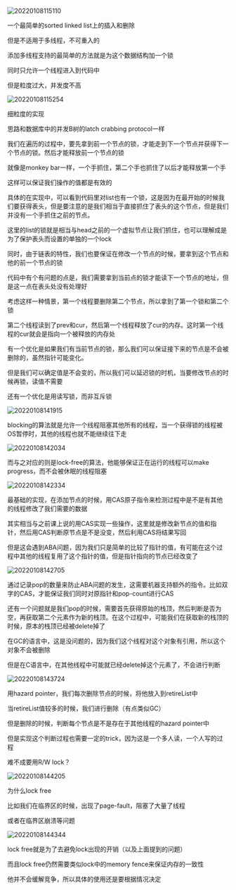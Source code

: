 ![20220108115110](https://picsheep.oss-cn-beijing.aliyuncs.com/pic/20220108115110.png)

一个最简单的sorted linked list上的插入和删除

但是不适用于多线程，不可重入的

添加多线程支持的最简单的方法就是为这个数据结构加一个锁

同时只允许一个线程进入到代码中

但是粒度过大，并发度不高

![20220108115254](https://picsheep.oss-cn-beijing.aliyuncs.com/pic/20220108115254.png)

细粒度的实现

思路和数据库中的并发B树的latch crabbing protocol一样

我们在遍历的过程中，要先拿到前一个节点的锁，才能走到下一个节点并获得下一个节点的锁。然后才能释放前一个节点的锁

就像是monkey bar一样，一个手抓住，第二个手也抓住了以后才能释放第一个手

这样可以保证我们操作的值都是有效的

具体的在实现中，可以看到代码里对list也有一个锁，这是因为在最开始的时候我们要获得表头，但是要注意的是我们相当于直接抓住了表头的这个节点，但是我们并没有一个手抓住之前的节点。

这里的list的锁就是相当与head之前的一个虚拟节点让我们抓住，也可以理解成是为了保护表头而设置的单独的一个lock

同时，由于链表的特性，我们也要保证在修改一个节点的时候，要拿到这个节点和他的前一个节点的锁

代码中有个有问题的点是，我们需要拿到当前点的锁才能读下一个节点的地址，但是这一点在表头处没有处理好

考虑这样一种情景，第一个线程要删除第二个节点，所以拿到了第一个锁和第二个锁

第二个线程读到了prev和cur，然后第一个线程释放了cur的内存。这时第一个线程的cur就会是指向一个被释放的内存处

有一个优化是如果我们有当前节点的锁，那么我们可以保证接下来的节点是不会被删除的，虽然指针可能变化。

但是我们可以确定值是不会变的，所以我们可以延迟锁的时机，当要修改节点的时候再锁，读值不需要

还有一个优化是用读写锁，而非互斥锁

![20220108141915](https://picsheep.oss-cn-beijing.aliyuncs.com/pic/20220108141915.png)

blocking的算法就是允许一个线程阻塞其他所有的线程，当一个获得锁的线程被OS暂停时，其他的线程也就不能继续往下走

![20220108142034](https://picsheep.oss-cn-beijing.aliyuncs.com/pic/20220108142034.png)

而与之对应的则是lock-free的算法，他能够保证正在运行的线程可以make progress，而不会被休眠的线程阻塞

![20220108142334](https://picsheep.oss-cn-beijing.aliyuncs.com/pic/20220108142334.png)

最基础的实现，在添加节点的时候，用CAS原子指令来检测过程中是不是有其他的线程修改了我们需要的数据

其实相当与之前课上说的用CAS实现一些操作，这里就是修改新节点的值和指针，然后用CAS判断原节点是不是没变，然后利用CAS将结果写回

但是这会遇到ABA问题，因为我们只是简单的比较了指针的值，有可能在这个过程中其他的线程复用了这个指针的值，但是指针指向的节点已经改变了

![20220108142705](https://picsheep.oss-cn-beijing.aliyuncs.com/pic/20220108142705.png)

通过记录pop的数量来防止ABA问题的发生，这需要机器支持额外的指令。比如双字的CAS，才能保证我们同时对原指针和pop-count进行CAS

还有一个问题就是我们pop的时候，需要首先获得原始的栈顶，然后判断是否为空，再获取第二个元素作为新的栈顶。在这个过程中，可能我们在获取新的栈顶的时候，原本的栈顶已经被delete掉了

在GC的语言中，这是没问题的，因为我们这个线程对这个对象有引用，所以这个对象不会被删除

但是在C语言中，在其他线程中可能就已经delete掉这个元素了，不会进行判断

![20220108143724](https://picsheep.oss-cn-beijing.aliyuncs.com/pic/20220108143724.png)

用hazard pointer，我们每次删除节点的时候，将他放入到retireList中

当retireList值较多的时候，我们进行删除（有点类似GC）

但是删除的时候，判断每个节点是不是存在于其他线程的hazard pointer中

但是实现这个判断过程也需要一定的trick，因为这是一个多人读，一个人写的过程

难不成要用R/W lock？

![20220108144205](https://picsheep.oss-cn-beijing.aliyuncs.com/pic/20220108144205.png)

为什么lock free

比如我们在临界区的时候，出现了page-fault，阻塞了大量了线程

或者在临界区崩溃等问题

![20220108144344](https://picsheep.oss-cn-beijing.aliyuncs.com/pic/20220108144344.png)

lock free就是为了去避免lock出现的开销（以及上面提到的问题）

而且lock free仍然需要类似lock中的memory fence来保证内存的一致性

他并不会缓解竞争，所以具体的使用还是要根据情况决定